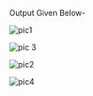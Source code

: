 Output Given Below-

![pic1](https://user-images.githubusercontent.com/55251741/103463508-dc15b800-4d52-11eb-8720-12424d0335cc.PNG)

![pic 3](https://user-images.githubusercontent.com/55251741/103463525-036c8500-4d53-11eb-890c-c7e5b77d8ce6.PNG)

![pic2](https://user-images.githubusercontent.com/55251741/103463538-18e1af00-4d53-11eb-907b-7ed87a92e334.PNG)

![pic4](https://user-images.githubusercontent.com/55251741/103463540-1d0dcc80-4d53-11eb-96cd-9e97dacdb3cd.PNG)

